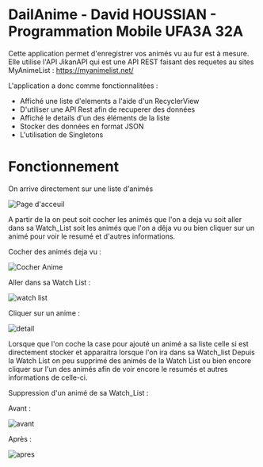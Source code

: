 # DailAnime - David HOUSSIAN - Programmation Mobile UFA3A 32A

Cette application permet d'enregistrer vos animés vu au fur est à mesure.
Elle utilise l'API JikanAPI qui est une API REST faisant des requetes au sites MyAnimeList : https://myanimelist.net/

L'application a donc comme fonctionnalitées : 

- Affiché une liste d'elements a l'aide d'un RecyclerView
- D'utiliser une API Rest afin de recuperer des données
- Affiché le details d'un des éléments de la liste
- Stocker des données en format JSON
- L'utilisation de Singletons


# Fonctionnement

On arrive directement sur une liste d'animés 

![Page d'acceuil](images/1.JPG)

A partir de la on peut soit cocher les animés que l'on a deja vu soit aller dans sa Watch_List soit les animés que l'on a 
dêja vu ou bien cliquer sur un animé pour voir le resumé et d'autres informations. 

Cocher des animés deja vu : 

![Cocher Anime](images/2.JPG)

Aller dans sa Watch List : 

![watch list](images/3.JPG)

Cliquer sur un anime :

![detail](images/4.JPG)


Lorsque que l'on coche la case pour ajouté un animé a sa liste celle si est directement stocker et apparaitra lorsque l'on ira dans sa Watch_list 
Depuis la Watch List on peu supprimé des animés de la Watch List ou bien encore cliquer sur l'un des animés afin de voir encore le resumés et autres informations de celle-ci.

Suppression d'un animé de sa Watch_List :

Avant :

![avant](images/3.JPG)

Après :

![apres](images/6.JPG)
